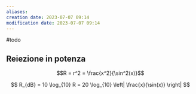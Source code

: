 ```yaml
---
aliases: 
creation date: 2023-07-07 09:14
modification date: 2023-07-07 09:14
---
```


#todo 

## Reiezione in potenza
$$R = r^2 = \frac{x^2}{\sin^2(x)}$$

$$ R_{dB} = 10 \log_{10} R = 20 \log_{10} \left| \frac{x}{\sin(x)} \right|  $$